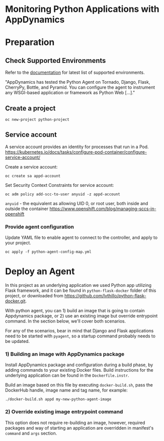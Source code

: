 # Monitoring Python Applications with AppDynamics


# Preparation

## Check Supported Environments

Refer to the [documentation](https://docs.appdynamics.com/display/PRO45/Python+Supported+Environments) for latest list of supported environments.

"AppDynamics has tested the Python Agent on Tornado, Django, Flask, CherryPy, Bottle, and Pyramid.
You can configure the agent to instrument any WSGI-based application or framework as Python Web [...]."

## Create a project 

```
oc new-project python-project
```

## Service account

A service account provides an identity for processes that run in a Pod. 
https://kubernetes.io/docs/tasks/configure-pod-container/configure-service-account/

Create a service account:
```
oc create sa appd-account
```

Set Security Context Constraints for service account:
```
oc adm policy add-scc-to-user anyuid -z appd-account
```

`anyuid` - the equivalent as allowing UID 0, or root user, both inside and outside the container
https://www.openshift.com/blog/managing-sccs-in-openshift

### Provide agent configuration

Update YAML file to enable agent to connect to the controller, and apply to your project.

```
oc apply -f python-agent-config-map.yml
```

# Deploy an Agent

In this project as an underlying application we used Python app utilizing Flask framework, and it can be found in `python-flask-docker` folder of this project, or downloaded from https://github.com/lvthillo/python-flask-docker.git.

With python agent, you can 1) build an image that is going to contain Appdynamics package, or 2) use an existing image but override entrypoint command. In the section below, we'll cover both scenarios.

For any of the scenarios, bear in mind that Django and Flask applications need to be started with `pyagent`, so a startup command probably needs to be updated.

### 1) Building an image with AppDynamics package

Install AppDynamics package and configuration during a build phase, by adding commands to your existing Docker files. Build instructions for the underlying application can be found in the `Dockerfile.instr`.

Build an image based on this file by executing `docker-build.sh`, pass the DockerHub handle, image name and tag name, for example:

```
./docker-build.sh appd my-new-python-agent-image
```

### 2) Override existing image entrypoint command

This option does not require re-building an image, however, required packages and way of starting an application are overridden in manifest's `command` and `args` section. 








